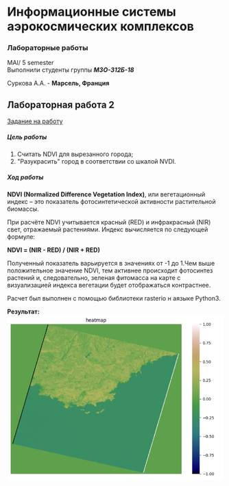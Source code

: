 # Информационные системы аэрокосмических комплексов
### Лабораторные работы
MAI/ 5 semester<br>
Выполнили студенты группы ***М3О-312Б-18***<br>

Суркова А.А. - **Марсель, Франция**<br>

## Лабораторная работа 2
[Задание на работу](https://gist.github.com/ilyashatalov/5c6d8d24222c8fb07a7921dda109c8ea)

##### Цель работы 
1. Считать NDVI для вырезанного города;
2. "Разукрасить" город в соответствии со шкалой NVDI. 

##### Ход работы 
**NDVI (Normalized Difference Vegetation Index)**, или вегетационный индекс – это показатель фотосинтетической активности растительной биомассы.

При расчёте NDVI учитывается красный (RED) и инфракрасный (NIR) свет, отражаемый растениями. Индекс вычисляется по следующей формуле:

**NDVI = (NIR - RED) / (NIR + RED)**

Полученный показатель варьируется в значениях от -1 до 1.Чем выше положительное значение NDVI, тем активнее происходит фотосинтез растений и, следовательно, зеленая фитомасса на карте с визуализацией индекса вегетации будет отображаться контрастнее.

Расчет был выполнен с помощью библиотеки rasterio н аязыке Python3. 

**Результат:**<br>
![Иллюстрация к проекту](https://github.com/annyswon/aerospace-information-systems/blob/lab2/ResultNDVI.jpg)
